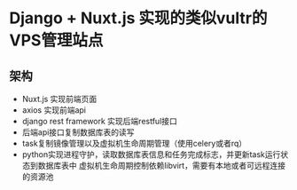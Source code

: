 # Django + Nuxt.js 实现的类似vultr的VPS管理站点

## 架构
* Nuxt.js 实现前端页面
* axios 实现前端api
* django rest framework 实现后端restful接口
* 后端api接口复制数据库表的读写
* task复制镜像管理以及虚拟机生命周期管理（使用celery或者rq）
* python实现进程守护，读取数据库表信息和任务完成标志，并更新task运行状态到数据库表中
虚拟机生命周期控制依赖libvirt，需要有本地或者可远程连接的资源池
